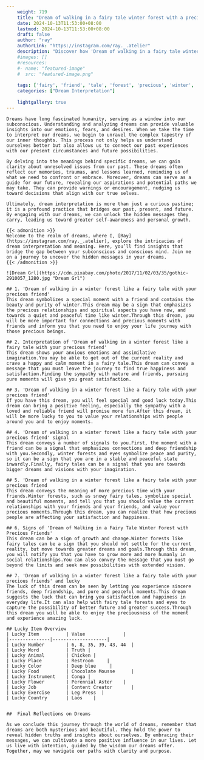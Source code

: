 ```yaml
---
    weight: 719
    title: "Dream of walking in a fairy tale winter forest with a precious friend"  # Assuming 'title' column exists
    date: 2024-10-13T11:53:00+08:00
    lastmod: 2024-10-13T11:53:00+08:00
    draft: false
    author: "ray"
    authorLink: "https://instagram.com/ray._.atelier"
    description: "Discover how 'Dream of walking in a fairy tale winter forest with a precious friend' can interpret your future and uncover its significant meanings in your life."
    #images: []
    #resources:
    #- name: "featured-image"
    #  src: "featured-image.png"
    
    tags: ['fairy', 'friend', 'tale', 'forest', 'precious', 'winter', 'Dream', 'a', 'in', 'of', 'with', 'walking']
    categories: ["Dream Interpretation"]
    
    lightgallery: true
---
```

    
    Dreams have long fascinated humanity, serving as a window into our subconscious. Understanding and analyzing dreams can provide valuable insights into our emotions, fears, and desires. When we take the time to interpret our dreams, we begin to unravel the complex tapestry of our inner thoughts. This process not only helps us understand ourselves better but also allows us to connect our past experiences with our present circumstances and future possibilities.
    
    By delving into the meanings behind specific dreams, we can gain clarity about unresolved issues from our past. These dreams often reflect our memories, traumas, and lessons learned, reminding us of what we need to confront or embrace. Moreover, dreams can serve as a guide for our future, revealing our aspirations and potential paths we may take. They can provide warnings or encouragement, nudging us toward decisions that align with our true selves.
    
    Ultimately, dream interpretation is more than just a curious pastime; it is a profound practice that bridges our past, present, and future. By engaging with our dreams, we can unlock the hidden messages they carry, leading us toward greater self-awareness and personal growth.
    
    {{< admonition >}}
    Welcome to the realm of dreams, where I, [Ray](https://instagram.com/ray._.atelier), explore the intricacies of dream interpretation and meaning. Here, you’ll find insights that bridge the gap between your subconscious and conscious mind. Join me on a journey to uncover the hidden messages in your dreams.
    {{< /admonition >}}
    
    ![Dream Grl](https://cdn.pixabay.com/photo/2017/11/02/03/35/gothic-2910057_1280.jpg "Dream Grl")
    
    ## 1. 'Dream of walking in a winter forest like a fairy tale with your precious friend'
    This dream symbolizes a special moment with a friend and contains the beauty and purity of winter.This dream may be a sign that emphasizes the precious relationships and spiritual aspects you have now, and towards a quiet and peaceful time like winter.Through this dream, you will be more important for connections and precious moments with friends and inform you that you need to enjoy your life journey with those precious beings.
    
    ## 2. Interpretation of 'Dream of walking in a winter forest like a fairy tale with your precious friend'
    This dream shows your anxious emotions and assimilative imagination.You may be able to get out of the current reality and crave a happy and calm moment in a fairy tale.This dream can convey a message that you must leave the journey to find true happiness and satisfaction.Finding the sympathy with nature and friends, pursuing pure moments will give you great satisfaction.
    
    ## 3. 'Dream of walking in a winter forest like a fairy tale with your precious friend'
    If you have this dream, you will feel special and good luck today.This dream can bring a positive feeling, especially the sympathy with a loved and reliable friend will promise more fun.After this dream, it will be more lucky to you to value your relationships with people around you and to enjoy moments.
    
    ## 4. 'Dream of walking in a winter forest like a fairy tale with your precious friend' signal
    This dream conveys a number of signals to you.First, the moment with a friend can be a signal that emphasizes connections and deep friendship with you.Secondly, winter forests and eyes symbolize peace and purity, so it can be a sign that you are in a stable and peaceful state inwardly.Finally, fairy tales can be a signal that you are towards bigger dreams and visions with your imagination.
    
    ## 5. 'Dream of walking in a winter forest like a fairy tale with your precious friend
    This dream conveys the meaning of more precious time with your friends.Winter forests, such as snowy fairy tales, symbolize special and beautiful moments, and tell you that you should value the current relationships with your friends and your friends, and value your precious moments.Through this dream, you can realize that how precious people are affecting your satisfaction and happiness.
    
    ## 6. Signs of 'Dream of Walking in a Fairy Tale Winter Forest with Precious Friends'
    This dream can be a sign of growth and change.Winter forests like fairy tales can be a sign that you should not settle for the current reality, but move towards greater dreams and goals.Through this dream, you will notify you that you have to grow more and more humanly in social relationships.You can also convey the message that you must go beyond the limits and seek new possibilities with extended vision.
    
    ## 7. 'Dream of walking in a winter forest like a fairy tale with your precious friends' and lucky
    The luck of this dream can be seen by letting you experience sincere friends, deep friendship, and pure and peaceful moments.This dream suggests the luck that can bring you satisfaction and happiness in everyday life.It can also help with fairy tale forests and eyes to capture the possibility of better future and greater success.Through this dream you will be able to enjoy the preciousness of the moment and experience amazing luck.
    
    ## Lucky Item Overview
    | Lucky Item          | Value              |
    |---------------|--------------------|
    | Lucky Number        | 6, 8, 35, 39, 43, 44  |
    | Lucky Word          | Truth |
    | Lucky Animal        | Chicken |
    | Lucky Place         | Restroom     |
    | Lucky Color         | Deep blue     |
    | Lucky Food          | Chocolate Mousse      |
    | Lucky Instrument    | Conga |
    | Lucky Flower        | Perennial Aster    |
    | Lucky Job           | Content Creator       |
    | Lucky Exercise      | Leg Press  |
    | Lucky Country       | Laos    |
    
    
    ##  Final Reflections on Dreams
    
    As we conclude this journey through the world of dreams, remember that dreams are both mysterious and beautiful. They hold the power to reveal hidden truths and insights about ourselves. By embracing their messages, we can cultivate a more positive influence in our lives. Let us live with intention, guided by the wisdom our dreams offer. Together, may we navigate our paths with clarity and purpose.
    